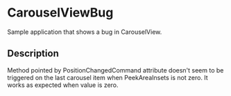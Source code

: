 # CarouselViewBug
Sample application that shows a bug in CarouselView.

## Description
Method pointed by PositionChangedCommand attribute doesn't seem to be triggered on the last carousel item when PeekAreaInsets is not zero. It works as expected when value is zero.
